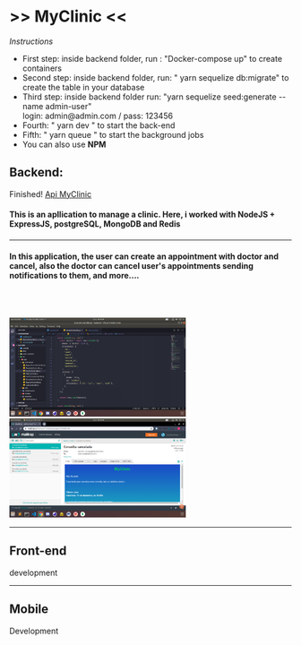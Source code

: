 <h1>>> MyClinic <<</h1>


<i>Instructions</i>
<ul>
  <li>First step: inside backend folder, run : "Docker-compose up"  to create containers</li>
  <li>Second step: inside backend folder,  run: " yarn sequelize db:migrate" to create the table in your database</li>
  <li>Third step: inside backend folder run: "yarn sequelize seed:generate --name admin-user"<br>
  login: admin@admin.com  / pass: 123456
  </li>
  <li>Fourth:  " yarn dev " to start the back-end</li>
  <li>Fifth:  " yarn queue " to start the background jobs</li>
  <li> You can also use <strong>NPM</strong></li>
</ul>

<h2>Backend: </h2>
Finished! 
<a href="api">Api MyClinic</a>

<h4>This is an apllication to manage a clinic. Here, i worked with NodeJS + ExpressJS, postgreSQL, MongoDB and Redis<h4>
<hr>
<h4>In this application, the user can create an appointment with doctor and cancel, also the doctor can cancel user's appointments sending notifications to them, and more.... <h4><br><br>
<p>
  <img src="_images/back1.png" width="315" />
  <img src="_images/back2.png" width="315" />
</p>

<hr>

<h2>Front-end</h2>
development



<hr>

<h2>Mobile</h2>
Development



